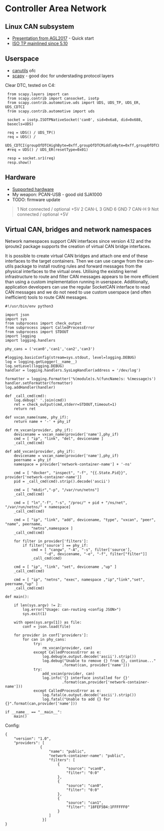 Controller Area Network
=======================

Linux CAN subsystem
-------------------

-   [Presentation from AGL2017] - Quick start
-   [ISO TP mainlined since 5.10]

Userspace
---------

-   [canutils] ofc
-   [scapy] - good doc for understading protocol layers

Clear DTC, tested on C4:

     from scapy.layers import can
     from scapy.contrib import cansocket, isotp
     from scapy.contrib.automotive.uds import UDS, UDS_TP, UDS_ER, UDS_CDTCI
     from scapy.contrib.automotive import uds

     socket = isotp.ISOTPNativeSocket('can0', sid=0x6a8, did=0x688,
     basecls=UDS)

     req = UDS() / UDS_TP()
     req = UDS() /
     UDS_CDTCI(groupOfDTCHighByte=0xff,groupOfDTCMiddleByte=0xff,groupOfDTCLowByte=0xff)
     #req = UDS() / UDS_ER(resetType=0x01)

     resp = socket.sr1(req)
     resp.show()

Hardware
--------

-   [Supported hardware]
-   My weapon: PCAN-USB - good old SJA1000
-   TODO: firmware update

> 1 	Not connected / optional +5V 2 	CAN-L 3 	GND 6 	GND 7 	CAN-H 9 	Not
> connected / optional +5V

Virtual CAN, bridges and network namespaces
-------------------------------------------

Network namespaces support CAN interfaces since version 4.12 and the
iproute2 package supports the creation of virtual CAN bridge interfaces.

It is possible to create virtual CAN bridges and attach one end of these
interfaces to the target containers. Then we can use cangw from the
can-utils package to install routing rules and forward messages from the
physical interfaces to the virtual ones. Utilising the existing kernel
infrastructure to route and filter CAN messages appears to be more
efficient than using a custom implementation running in userspace.
Additionally, application developers can use the regular SocketCAN
interface to read CAN messages and we do not need to use custom
userspace (and often inefficient) tools to route CAN messages.

    #!/usr/bin/env python3

    import json
    import sys
    from subprocess import check_output
    from subprocess import CalledProcessError
    from subprocess import STDOUT
    import logging
    import logging.handlers

    phy_cans = ('vcan0','can1','can2','can3')

    #logging.basicConfig(stream=sys.stdout, level=logging.DEBUG)
    log = logging.getLogger(__name__)
    log.setLevel(logging.DEBUG)
    handler = logging.handlers.SysLogHandler(address = '/dev/log')

    formatter = logging.Formatter('%(module)s.%(funcName)s: %(message)s')
    handler.setFormatter(formatter)
    log.addHandler(handler)

    def _call_cmd(cmd):
        log.debug(' '.join(cmd))
        ret = check_output(cmd,stderr=STDOUT,timeout=1)
        return ret

    def vxcan_name(name, phy_if):
        return name + '-' + phy_if

    def rm_vxcan(provider, phy_if):
        devicename = vxcan_name(provider['name'],phy_if)
        cmd = [ "ip", "link", "del", devicename ]
        _call_cmd(cmd)

    def add_vxcan(provider, phy_if):
        devicename = vxcan_name(provider['name'],phy_if)
        peername = phy_if
        namespace = provider['network-container-name'] + '-ns'
       
        cmd = [ "docker", "inspect", "-f", "{{.State.Pid}}", provider['network-container-name']]
        pid = _call_cmd(cmd).strip().decode('ascii')
      
        cmd = [ "mkdir","-p", "/var/run/netns"]
        _call_cmd(cmd)
      
        cmd = [ "ln","-f", "-s", "/proc/" + pid + "/ns/net", "/var/run/netns/" + namespace]
        _call_cmd(cmd)

        cmd = [ "ip", "link", "add", devicename, "type", "vxcan", "peer", "name", peername, 
                "netns",namespace ]
        _call_cmd(cmd)

        for filter in provider['filters']:
            if filter['source'] == phy_if:
                cmd = [ "cangw", "-A", "-s", filter['source'], 
                      "-d", devicename, "-e", "-f", filter["filter"]]
                _call_cmd(cmd) 

        cmd = [ "ip", "link", "set", devicename ,"up" ]
        _call_cmd(cmd)

        cmd = [ "ip", "netns", "exec", namespace ,"ip","link","set", peername,"up" ]
        _call_cmd(cmd)
            
    def main():

        if len(sys.argv) != 2:
            log.error("Usage: can-routing <config JSON>")
            sys.exit(1)

        with open(sys.argv[1]) as file:
            conf = json.load(file)
        
        for provider in conf['providers']:
            for can in phy_cans: 
                 try:
                     rm_vxcan(provider, can)
                 except CalledProcessError as e:
                     log.debug(e.output.decode('ascii').strip())
                     log.debug("Unable to remove {} from {}, continue..."
                              .format(can, provider['name']))
                 try:
                     add_vxcan(provider, can)
                     log.info('{} interface installed for {}'
                              .format(can,provider['network-container-name']))
                 except CalledProcessError as e:
                     log.fatal(e.output.decode('ascii').strip())
                     log.fatal("Unable to add {} for {}".format(can,provider['name']))

    if __name__ == "__main__":
        main()

Config:

    {
        "version": "1.0",
        "providers": [
                    {
                        "name": "public",
                        "network-container-name": "public",
                        "filters": [
                            {
                                "source": "vcan0",
                                "filter": "0:0"
                            },
                            {
                                "source": "can0",
                                "filter": "0:0"
                            },
                            {
                                "source": "can1",
                                "filter": "18FEF5B4:1FFFFFF0"
                            }
                        ]
                     }]
    }

  [Presentation from AGL2017]: https://wiki.automotivelinux.org/_media/agl-distro/agl2017-socketcan-print.pdf
  [ISO TP mainlined since 5.10]: https://elixir.bootlin.com/linux/v5.10-rc1/source/net/can/isotp.c
  [canutils]: https://github.com/linux-can/can-utils
  [scapy]: https://github.com/secdev/scapy/blob/master/doc/scapy/layers/automotive.rst
  [Supported hardware]: https://elixir.bootlin.com/linux/v5.10-rc1/source/drivers/net/can

